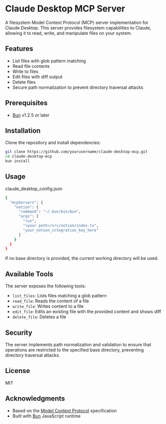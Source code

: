 # Claude Desktop MCP Server

A filesystem Model Context Protocol (MCP) server implementation for Claude Desktop. This server provides filesystem capabilities to Claude, allowing it to read, write, and manipulate files on your system.

## Features

- List files with glob pattern matching
- Read file contents
- Write to files
- Edit files with diff output
- Delete files
- Secure path normalization to prevent directory traversal attacks

## Prerequisites

- [Bun](https://bun.sh) v1.2.5 or later

## Installation

Clone the repository and install dependencies:

```bash
git clone https://github.com/yourusername/claude-desktop-mcp.git
cd claude-desktop-mcp
bun install
```

## Usage

claude_desktop_config.json

```bash
{
  "mcpServers": {
    "notion": {
      "command": "~/.bun/bin/bun",
      "args": [
        "run",
        "<your path>/src/notion/index.ts",
        "your_notion_integration_key_here"
      ]
    }
  }
}
```

If no base directory is provided, the current working directory will be used.

## Available Tools

The server exposes the following tools:

- `list_files`: Lists files matching a glob pattern
- `read_file`: Reads the content of a file
- `write_file`: Writes content to a file
- `edit_file`: Edits an existing file with the provided content and shows diff
- `delete_file`: Deletes a file

## Security

The server implements path normalization and validation to ensure that operations are restricted to the specified base directory, preventing directory traversal attacks.

## License

MIT

## Acknowledgments

- Based on the [Model Context Protocol](https://modelcontextprotocol.io/) specification
- Built with [Bun](https://bun.sh) JavaScript runtime
